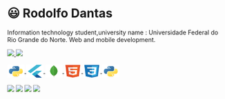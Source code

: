 # :smiley: Rodolfo Dantas
  
  Information technology student,university name : Universidade Federal do Rio Grande do Norte.
  Web and mobile development.
  <div>
    <a href="https://github.com/denpufa">
    <img height="180em" src="https://github-readme-stats.vercel.app/api?username=denpufa&show_icons=true&theme=dracula&include_all_commits=true&count_private=true"/>
    <img height="180em" src="https://github-readme-stats.vercel.app/api/top-langs/?username=denpufa&layout=compact&langs_count=16&theme=dracula"/>
  <div>
  
  <div style="display: inline_block"><br>
    <img align="center" alt="Rodolfo-Python" height="30" width="40" src="https://raw.githubusercontent.com/devicons/devicon/master/icons//python/python-original.svg">
    <img align="center" alt="Rodolfo-Flutter" height="30" width="40" src="https://raw.githubusercontent.com/devicons/devicon/master/icons/flutter/flutter-original.svg">
    <img align="center" alt="Rodolfo-MongoDb" height="30" width="40" src="https://raw.githubusercontent.com/devicons/devicon/master/icons/mongodb/mongodb-original.svg">
    <img align="center" alt="Rafa-HTML" height="30" width="40" src="https://raw.githubusercontent.com/devicons/devicon/master/icons/html5/html5-original.svg">
    <img align="center" alt="Rafa-CSS" height="30" width="40" src="https://raw.githubusercontent.com/devicons/devicon/master/icons/css3/css3-original.svg">
    <img align="center" alt="Rafa-Python" height="30" width="40" src="https://raw.githubusercontent.com/devicons/devicon/master/icons/python/python-original.svg">
   
  </div>
  <br>
  <div sytle="margin-top:50px"> 
    <a href="https://www.youtube.com/channel/UC4Jxy3Wz6L8n-YsP47QGOCA" target="_blank"><img src="https://img.shields.io/badge/-Youtube-%23EA4335?style=for-the-badge&logo=youtube&logoColor=white" target="_blank"></a>
    <a href="https://instagram.com/rodolfo_dantasdev" target="_blank"><img src="https://img.shields.io/badge/-Instagram-%23E4405F?style=for-the-badge&logo=instagram&logoColor=white" target="_blank"></a>
    <a href = "mailto: rodolfobti15@gmail.com"><img src="https://img.shields.io/badge/-Gmail-%23333?style=for-the-badge&logo=gmail&logoColor=white" target="_blank"></a>
    <a href="https://www.linkedin.com/in/rodolfo-dantas-3563011ab" target="_blank"><img src="https://img.shields.io/badge/-LinkedIn-%230077B5?style=for-the-badge&logo=linkedin&logoColor=white" target="_blank"></a> 
 </div>
  
  


  
